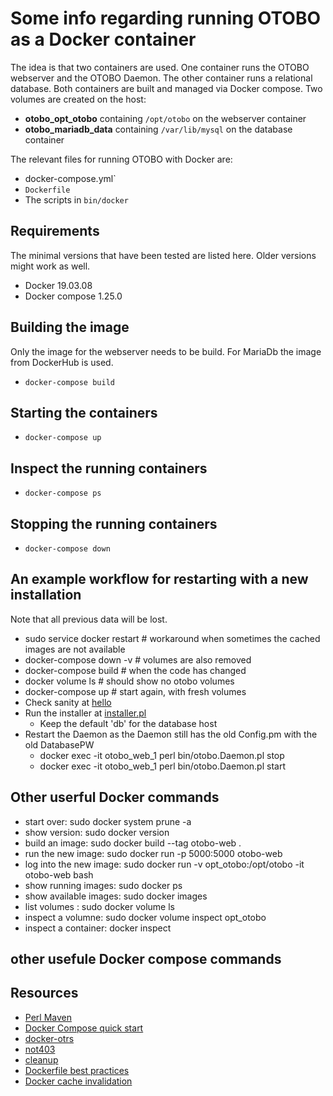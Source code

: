 # Some info regarding running OTOBO as a Docker container

The idea is that two containers are used. One container runs the OTOBO webserver and the OTOBO Daemon.
The other container runs a relational database. Both containers are built and managed via Docker compose.
Two volumes are created on the host:

* **otobo_opt_otobo** containing `/opt/otobo` on the webserver container
* **otobo_mariadb_data** containing `/var/lib/mysql` on the database container

The relevant files for running OTOBO with Docker are:

* docker-compose.yml`
* `Dockerfile`
* The scripts in `bin/docker`

## Requirements

The minimal versions that have been tested are listed here. Older versions might work as well.

* Docker 19.03.08
* Docker compose 1.25.0

## Building the image

Only the image for the webserver needs to be build. For MariaDb the image from DockerHub is used.

* `docker-compose build`

## Starting the containers

* `docker-compose up`

## Inspect the running containers

* `docker-compose ps`

## Stopping the running containers

* `docker-compose down`

## An example workflow for restarting with a new installation

Note that all previous data will be lost.

* sudo service docker restart    # workaround when sometimes the cached images are not available
* docker-compose down -v         # volumes are also removed
* docker-compose build           # when the code has changed
* docker volume ls               # should show no otobo volumes
* docker-compose up              # start again, with fresh volumes
* Check sanity at [hello](http://localhost:5000/hello)
* Run the installer at [installer.pl](http://localhost:5000/otobo/installer.pl)
    * Keep the default 'db' for the database host
* Restart the Daemon as the Daemon still has the old Config.pm with the old DatabasePW
    * docker exec -it otobo_web_1  perl bin/otobo.Daemon.pl stop
    * docker exec -it otobo_web_1  perl bin/otobo.Daemon.pl start

## Other userful Docker commands

* start over:             sudo docker system prune -a
* show version:           sudo docker version
* build an image:         sudo docker build --tag otobo-web .
* run the new image:      sudo docker run -p 5000:5000 otobo-web
* log into the new image: sudo docker run  -v opt_otobo:/opt/otobo -it otobo-web bash
* show running images:    sudo docker ps
* show available images:  sudo docker images
* list volumes :          sudo docker volume ls
* inspect a volumne:      sudo docker volume inspect opt_otobo
* inspect a container: docker inspect <container>

## other usefule Docker compose commands

## Resources

* [Perl Maven](https://perlmaven.com/getting-started-with-perl-on-docker)
* [Docker Compose quick start](http://mfg.fhstp.ac.at/development/webdevelopment/docker-compose-ein-quick-start-guide/)
* [docker-otrs](https://github.com/juanluisbaptiste/docker-otrs/)
* [not403](http://not403.blogspot.com/search/label/otrs)
* [cleanup](https://forums.docker.com/t/command-to-remove-all-unused-images)
* [Dockerfile best practices](https://www.docker.com/blog/intro-guide-to-dockerfile-best-practices/)
* [Docker cache invalidation](https://stackoverflow.com/questions/34814669/when-does-docker-image-cache-invalidation-occur)


